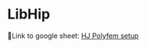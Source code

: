 # LibHip

📣Link to google sheet: 
[HJ Polyfem setup](https://docs.google.com/spreadsheets/d/1PoKKYplSG6L6KCQsbIYUCMJSuJ5tfF75YRx1oMFG4e4/edit#gid=0 )
